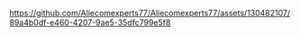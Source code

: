 https://github.com/Aliecomexperts77/Aliecomexperts77/assets/130482107/89a4b0df-e460-4207-9ae5-35dfc799e5f8

